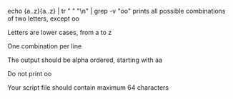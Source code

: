 echo {a..z}{a..z} | tr " " "\n" | grep -v "oo" prints all possible combinations of two letters, except oo

Letters are lower cases, from a to z

One combination per line

The output should be alpha ordered, starting with aa

Do not print oo

Your script file should contain maximum 64 characters
